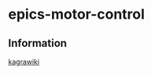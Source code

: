 # epics-motor-control

## Information

[kagrawiki](http://gwwiki.icrr.u-tokyo.ac.jp/JGWwiki/KAGRA/Subgroups/DGS/Projects/MotorControl)
